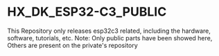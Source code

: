 # HX_DK_ESP32-C3_PUBLIC
This Repository only releases esp32c3 related, including the hardware, software, tutorials, etc. Note: Only public parts have been showed here, Others are present on the private's repository
